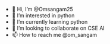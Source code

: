 - 👋 Hi, I’m @Omsangam25
- 👀 I’m interested in python
- 🌱 I’m currently learning python
- 💞️ I’m looking to collaborate on CSE AI
- 📫 How to reach me @om_sangam

<!---
Omsangam25/Omsangam25 is a ✨ special ✨ repository because its `README.md` (this file) appears on your GitHub profile.
You can click the Preview link to take a look at your changes.
--->
